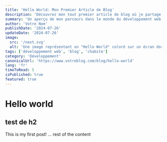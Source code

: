 ```yaml
---
title: 'Hello World: Mon Premier Article de Blog'
description: 'Découvrez mon tout premier article de blog où je partage mes réflexions sur le développement web et mes projets futurs.'
summary: 'Un aperçu de mon parcours dans le monde du développement web et ce que vous pouvez attendre de ce blog.'
author: 'Votre Nom'
publishDate: '2024-07-26'
updateDate: '2024-07-26'
image:
  src: '/next.svg'
  alt: 'Une image représentant un "Hello World" coloré sur un écran dordinateur'
tags: ['développement web', 'blog', 'chabite']
category: 'Développement'
canonicalUrl: 'https://www.votreblog.com/blog/hello-world'
lang: 'fr'
timeToRead: 5
isPublished: true
featured: true
---
```


# Hello world

## test de h2

This is my first post!
... rest of the content
